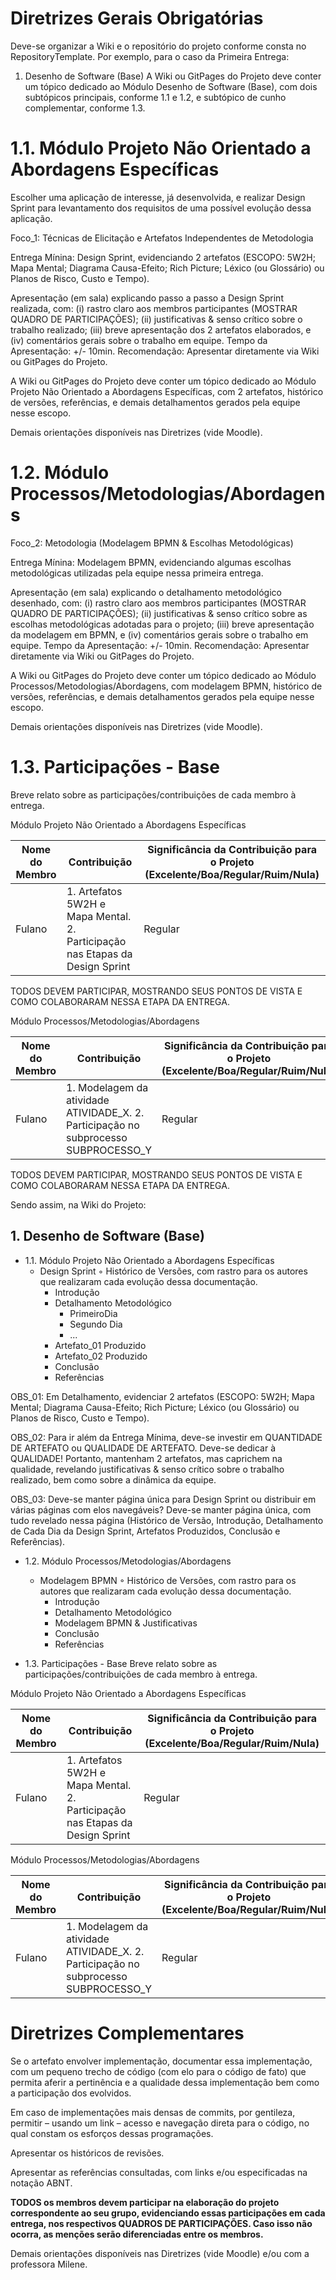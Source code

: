 # Diretrizes Gerais Obrigatórias

Deve-se organizar a Wiki e o repositório do projeto conforme consta no RepositoryTemplate.
Por exemplo, para o caso da Primeira Entrega:

1. Desenho de Software (Base)
A Wiki ou GitPages do Projeto deve conter um tópico dedicado ao Módulo Desenho de Software (Base), com dois subtópicos principais, conforme 1.1 e 1.2, e subtópico de cunho complementar, conforme 1.3.

# 1.1. Módulo Projeto Não Orientado a Abordagens Específicas

Escolher uma aplicação de interesse, já desenvolvida, e realizar Design Sprint para levantamento dos requisitos de uma possível evolução dessa aplicação.

Foco_1: Técnicas de Elicitação e Artefatos Independentes de Metodologia

Entrega Mínina: Design Sprint, evidenciando 2 artefatos (ESCOPO: 5W2H; Mapa Mental; Diagrama Causa-Efeito; Rich Picture; Léxico (ou Glossário) ou Planos de Risco, Custo e Tempo).

Apresentação (em sala) explicando passo a passo a Design Sprint realizada, com: (i) rastro claro aos membros participantes (MOSTRAR QUADRO DE PARTICIPAÇÕES); (ii) justificativas & senso crítico sobre o trabalho realizado; (iii) breve apresentação dos 2 artefatos elaborados, e (iv) comentários gerais sobre o trabalho em equipe. Tempo da Apresentação: +/- 10min. Recomendação: Apresentar diretamente via Wiki ou GitPages do Projeto.

A Wiki ou GitPages do Projeto deve conter um tópico dedicado ao Módulo Projeto Não Orientado a Abordagens Específicas, com 2 artefatos, histórico de versões, referências, e demais detalhamentos gerados pela equipe nesse escopo.

Demais orientações disponíveis nas Diretrizes (vide Moodle).


# 1.2. Módulo Processos/Metodologias/Abordagens
Foco_2: Metodologia (Modelagem BPMN & Escolhas Metodológicas)

Entrega Mínina: Modelagem BPMN, evidenciando algumas escolhas metodológicas utilizadas pela equipe nessa primeira entrega.

Apresentação (em sala) explicando o detalhamento metodológico desenhado, com: (i) rastro claro aos membros participantes (MOSTRAR QUADRO DE PARTICIPAÇÕES); (ii) justificativas & senso crítico sobre as escolhas metodológicas adotadas para o projeto; (iii) breve apresentação da modelagem em BPMN, e (iv) comentários gerais sobre o trabalho em equipe. Tempo da Apresentação: +/- 10min. Recomendação: Apresentar diretamente via Wiki ou GitPages do Projeto.

A Wiki ou GitPages do Projeto deve conter um tópico dedicado ao Módulo Processos/Metodologias/Abordagens, com modelagem BPMN, histórico de versões, referências, e demais detalhamentos gerados pela equipe nesse escopo.

Demais orientações disponíveis nas Diretrizes (vide Moodle).


# 1.3. Participações - Base

Breve relato sobre as participações/contribuições de cada membro à entrega. 

Módulo Projeto Não Orientado a Abordagens Específicas

|Nome do Membro | Contribuição | Significância da Contribuição para o Projeto (Excelente/Boa/Regular/Ruim/Nula) |
| -- | -- | -- |
| Fulano  |  1. Artefatos 5W2H e Mapa Mental. 2. Participação nas Etapas da Design Sprint | Regular |

TODOS DEVEM PARTICIPAR, MOSTRANDO SEUS PONTOS DE VISTA E COMO COLABORARAM NESSA ETAPA DA ENTREGA.


Módulo Processos/Metodologias/Abordagens

|Nome do Membro | Contribuição | Significância da Contribuição para o Projeto (Excelente/Boa/Regular/Ruim/Nula) |
| -- | -- | -- |
| Fulano  |  1. Modelagem da atividade ATIVIDADE_X. 2. Participação no subprocesso SUBPROCESSO_Y | Regular |

TODOS DEVEM PARTICIPAR, MOSTRANDO SEUS PONTOS DE VISTA E COMO COLABORARAM NESSA ETAPA DA ENTREGA.


Sendo assim, na Wiki do Projeto:


## 1. Desenho de Software (Base)

- 1.1. Módulo Projeto Não Orientado a Abordagens Específicas
  - Design Sprint
    ◦ Histórico de Versões, com rastro para os autores que realizaram cada evolução dessa documentação.
    - Introdução
    - Detalhamento Metodológico
      - PrimeiroDia
      - Segundo Dia
      - ...
    - Artefato_01 Produzido
    - Artefato_02 Produzido
    - Conclusão
    - Referências
 
OBS_01: Em Detalhamento, evidenciar 2 artefatos (ESCOPO: 5W2H; Mapa Mental; Diagrama Causa-Efeito; Rich Picture; Léxico (ou Glossário) ou Planos de Risco, Custo e Tempo).
 
OBS_02: Para ir além da Entrega Mínima, deve-se investir em QUANTIDADE DE ARTEFATO ou QUALIDADE DE ARTEFATO. Deve-se dedicar à QUALIDADE! Portanto, mantenham 2 artefatos, mas caprichem na qualidade, revelando justificativas & senso crítico sobre o trabalho realizado, bem como sobre a dinâmica da equipe.
 
OBS_03: Deve-se manter página única para Design Sprint ou distribuir em várias páginas com elos navegáveis? Deve-se manter página única, com tudo revelado nessa página (Histórico de Versão, Introdução, Detalhamento de Cada Dia da Design Sprint, Artefatos Produzidos, Conclusão e Referências).

- 1.2. Módulo Processos/Metodologias/Abordagens
  - Modelagem BPMN
    ◦ Histórico de Versões, com rastro para os autores que realizaram cada evolução dessa documentação.
    - Introdução
    - Detalhamento Metodológico
    - Modelagem BPMN & Justificativas
    - Conclusão
    - Referências

- 1.3. Participações - Base
Breve relato sobre as participações/contribuições de cada membro à entrega. 

Módulo Projeto Não Orientado a Abordagens Específicas

|Nome do Membro | Contribuição | Significância da Contribuição para o Projeto (Excelente/Boa/Regular/Ruim/Nula) |
| -- | -- | -- |
| Fulano  |  1. Artefatos 5W2H e Mapa Mental. 2. Participação nas Etapas da Design Sprint | Regular |

Módulo Processos/Metodologias/Abordagens

|Nome do Membro | Contribuição | Significância da Contribuição para o Projeto (Excelente/Boa/Regular/Ruim/Nula) |
| -- | -- | -- |
| Fulano  |  1. Modelagem da atividade ATIVIDADE_X. 2. Participação no subprocesso SUBPROCESSO_Y | Regular |
  

# Diretrizes Complementares
Se o artefato envolver implementação, documentar essa implementação, com um pequeno trecho de código (com elo para o código de fato) que permita aferir a pertinência e a qualidade dessa implementação bem como a participação dos evolvidos.

Em caso de implementações mais densas de commits, por gentileza, permitir – usando um link – acesso e navegação direta para o código, no qual constam os esforços dessas programações.

Apresentar os históricos de revisões.

Apresentar as referências consultadas, com links e/ou especificadas na notação ABNT.

**TODOS os membros devem participar na elaboração do projeto correspondente ao seu grupo, evidenciando essas participações em cada entrega, nos respectivos QUADROS DE PARTICIPAÇÕES. Caso isso não ocorra, as menções serão diferenciadas entre os membros.**

Demais orientações disponíveis nas Diretrizes (vide Moodle) e/ou com a professora Milene.
